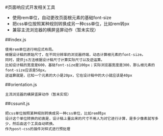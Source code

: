 #页面响应式开发相关工具
  * 使用rem单位，自动更改页面根元素的基础font-size
  * 把css单位按照某种规则转换成另一种css单位，比如rem转px
  * 兼容主流浏览器的横屏竖屏动作（暂未实现）
  

##index.js
````
使用rem单位进行响应式布局。
根据设计稿的原始尺寸，在不同分辨率的浏览器终端，动态计算根元素的font-size。
同时，提供js方法根据设计稿尺寸计算实际尺寸以及逆运算。
比如设计稿的宽度是600，基础font-size是100px；实际浏览器宽度是300，那么根元素的font-size应该是50px。
逆运算就是，已知一个元素的大小是20px，它在设计稿中的大小就应该是40px
````
##orientation.js
````
主流浏览器的横屏竖屏动作（暂未实现）
````
##cssunit.js
````
把css单位按照某种规则转换成另一种css单位，比如rem转px
设计这个单位转换的初衷是，设计稿上量出来的尺寸不用人为对它进行计算，是多少像素就写多少，然后由这个工具自动转换。
作为post-css的插件对样式进行预处理
````
